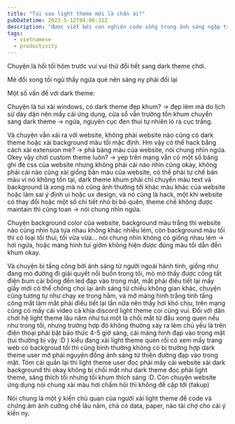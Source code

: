 ```yaml
---
title: "Tại sao light theme mới là chân ái?"
pubDatetime: 2023-5-12T04:06:31Z
description: "được viết bởi con nghiện code sống trong ánh sáng ngặp trời phòng"
tags:
  - vietnamese
  - productivity
---
```


Chuyện là hồi tối hôm trước vui vui thử đổi hết sang dark theme chơi.

Mè đổi xong tối ngủ thấy ngứa qué nên sáng ny phải đổi lại

Một số vấn đề vơi dark theme:

Chuyện là tui xài windows, có dark theme đẹp khum? → đẹp lém mà do lịch sử dày
dặn nên mấy cái ứng dụng, cửa sổ vẫn trường tồn khum chuyển sang dark theme →
ngứa, nguyên cục đen thui tự nhiên ló ra cục trắng.

Và chuyện vẫn xải ra với website, không phải website nào cũng có dark theme
hoặc xài background màu tối mặc định. Hm vậy có thể hack bằng cách xài
extension mè? → phá bảng màu của website, nói chung nhìn ngứa. Okey vậy chơi
custom theme luôn? → yep trên mạng vẫn có một số bảng ghi đè css của website
nhưng không phải cái nào nhìn cũng okay, không phải cái nào cũng xài giống bản
màu của website, có thể phải tự chế bản màu vì nó không tồn tại, dark theme
khum phải chỉ chuyển màu text và background là xong mà nó cũng ảnh thưởng tới
khác màu khác của website hoặc làm sai ý định ui hoặc ux design, và nó cũng là
hack, một khi website có thay đổi hoặc một số chi tiết nhỏ bị bỏ quên, theme
chế không được maintain thì cũng toan → nói chung nhìn ngứa.

Chuyện background color của website, background màu trắng thì website nào cũng
nhìn tựa tựa nhau không khác nhiều lém, còn background màu tối thì có loại tối
thui, tối vừa vừa… nói chung nhìn không có giống nhau lém → hơi ngứa, hoặc
màng hình tui giởm không hiện được đúng màu tối dẫn đến khum okay.

Và chuyện bị tấng công bởi ánh sáng từ người ngoài hành tinh, giống như đang
mò đường đi giải quyết nổi buồn trong tối, mò mò thấy được công tắt điện bum
cái bống đền led đạp vào trong mặt, mắt phải điều tiết lại mấy giấy mới có thể
chống chọi lại ánh sáng từ chiều không gian khác, chuyện cũng tương tự như
chạy xe trong hằm, và mở màng hình trắng tinh tấng công mắt làm mắt phải điều
tiết lại lần nữa nên thấy hơi khó chịu, trên mạng cũng có mấy cái video cà
khịa discord light theme coi cũng vui. Đối với dân chơi hệ light theme lâu năm
như tui một là chối mắt từ đầu xong quen nếu như trong tối, nhưng trường hợp
đó không thường xảy ra lém chủ yếu là trên điện thoại phải bật báo thức 4-5
giờ sáng, cái màng hình đạp vào trong mặt (tui thường bị vậy :D ) kiểu đang
xài light theme quen rồi có xem mấy trang web có backgroud tối thì cũng bình
thường không có bị trường hợp dark theme user mở phải nguyên đống ánh sáng từ
thiên đường đạp vào trong mặt. Tóm cái quần lại thì light theme user đọc phải
mấy cái website xài dark background thì okay không bị chối mắt như dark theme
đọc phải light theme, sáng thích tối nhưng tối khum thích sáng :D. Còn chuyện
website ứng dụng nói chung xài màu hơi chấm hỏi thì không đề cập tới (fakup)

Nói chung là một ý kiến chủ quan của người xài light theme để code và chứng ám
ánh cưởng chế lâu năm, chả có data, paper, nào tài chợ cho cái ý kiến ny.
